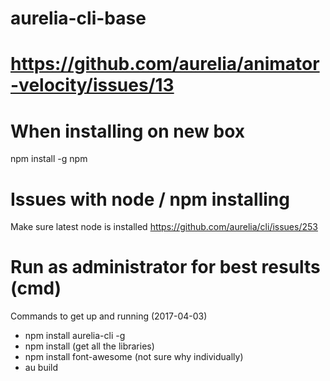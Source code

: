# aurelia-cli-base

# https://github.com/aurelia/animator-velocity/issues/13

# When installing on new box
npm install -g npm

# Issues with node / npm installing
Make sure latest node is installed
https://github.com/aurelia/cli/issues/253

# Run as administrator for best results (cmd)

Commands to get up and running (2017-04-03)
+ npm install aurelia-cli -g
+ npm install (get all the libraries)
+ npm install font-awesome (not sure why individually)
+ au build
